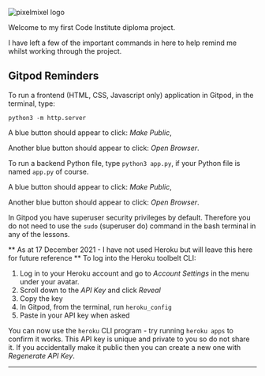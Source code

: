 ![pixelmixel logo](https://static.wixstatic.com/media/723d04_eced08187f5b4d75bff4e701a3d69cce~mv2.png/v1/fill/w_93,h_95,al_c,q_85,usm_0.66_1.00_0.01/pixelmixel_email_logo.webp)

Welcome to my first Code Institute diploma project.

I have left a few of the important commands in here to help remind me whilst working through the project.

## Gitpod Reminders

To run a frontend (HTML, CSS, Javascript only) application in Gitpod, in the terminal, type:

`python3 -m http.server`

A blue button should appear to click: _Make Public_,

Another blue button should appear to click: _Open Browser_.

To run a backend Python file, type `python3 app.py`, if your Python file is named `app.py` of course.

A blue button should appear to click: _Make Public_,

Another blue button should appear to click: _Open Browser_.

In Gitpod you have superuser security privileges by default. Therefore you do not need to use the `sudo` (superuser do) command in the bash terminal in any of the lessons.

** As at 17 December 2021 - I have not used Heroku but will leave this here for future reference **
To log into the Heroku toolbelt CLI:

1. Log in to your Heroku account and go to *Account Settings* in the menu under your avatar.
2. Scroll down to the *API Key* and click *Reveal*
3. Copy the key
4. In Gitpod, from the terminal, run `heroku_config`
5. Paste in your API key when asked

You can now use the `heroku` CLI program - try running `heroku apps` to confirm it works. This API key is unique and private to you so do not share it. If you accidentally make it public then you can create a new one with _Regenerate API Key_.

------


